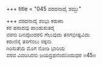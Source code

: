 +++
title = "045 ವರದನಾದೈ ಶಮ್ಭು"

+++
ವರದನಾದೈ ಶಂಭು ಕರುಣಾ  
ಕರ ಹಸಾದವು ಪಾಂಡುಸುತರೈ  
ವರನು ದಿನವೊಂದರಲಿ ಗೆಲುವುದು ತನಗಭೀಷ್ಟವಿದು   
ಕರುಣಿಸೈ ತನಗೆನಲು ನಕ್ಕನು  
ಗಿರಿಸುತೆಯ ಮೊಗ ನೋಡಿ ಭಾರಿಯ  
ವರವ ವಿವರಿಸಿದನು ಜಯದ್ರಥನೆಂದನಿಂದುಧರ       ॥45॥